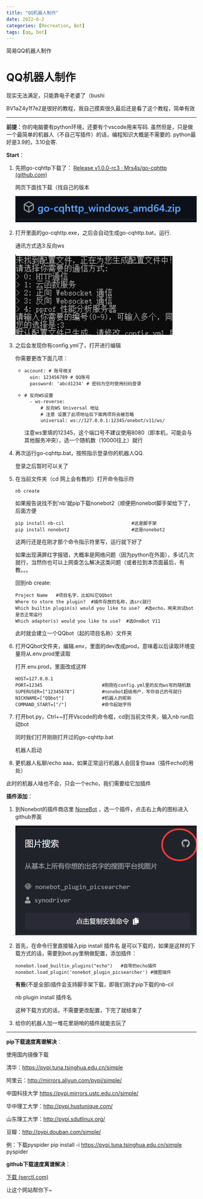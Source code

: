 ```yaml
---
title: "QQ机器人制作"
date: 2022-6-2
categories: [Recreation, Bot]
tags: [qq, bot]
---
```


简易QQ机器人制作

<!-- more -->

# QQ机器人制作

现实无法满足，只能靠电子老婆了（bushi

BV1aZ4y1f7e2是很好的教程，我自己摸索很久最后还是看了这个教程，简单有效

***

**前提**：你的电脑要有python环境，还要有个vscode用来写码. 虽然但是，只是做一个最简单的机器人（不自己写插件）的话，编程知识大概是不需要的. python最好是3.9的，3.10会寄. 

**Start**：

1. 先把go-cqhttp下载了： [Release v1.0.0-rc3 · Mrs4s/go-cqhttp (github.com)](https://github.com/Mrs4s/go-cqhttp/releases/tag/v1.0.0-rc3) 

   网页下面找下载（找自己的版本
   
   ![1](https://raw.githubusercontent.com/Akejyo/imageForBlog/master/img/1.png)

2. 打开里面的go-cqhttp.exe，之后会自动生成go-cqhttp.bat，运行.

   通讯方式选3:反向ws
   
   ![2](https://raw.githubusercontent.com/Akejyo/imageForBlog/master/img/2.png)

3. 之后会发现你有config.yml了，打开进行编辑

   你需要更改下面几项：

   * ```
     account: # 账号相关
       uin: 123456789 # QQ账号
       password: 'abcd1234' # 密码为空时使用扫码登录
     ```

   * ```
     # 反向WS设置
       - ws-reverse:
           # 反向WS Universal 地址
           # 注意 设置了此项地址后下面两项将会被忽略
           universal: ws://127.0.0.1:12345/onebot/v11/ws/
     ```

     注意ws里填的12345，这个端口号不建议使用8080（即本机，可能会与其他服务冲突），选一个随机数（10000往上）就行

     

4. 再次运行go-cqhttp.bat，按照指示登录你的机器人QQ.

   登录之后暂时可以关了

5. 在当前文件夹（cd 网上会有教的）打开命令指示符

   ```
   nb create
   ```

   如果报告说找不到'nb'就pip下载nonebot2（顺便把nonebot脚手架给下了，后面方便

   ```
   pip install nb-cil                         #这是脚手架
   pip install nonebot2                       #这是nonebot2
   ```

   这两行还是在刚才那个命令指示符里写，运行就下好了

   如果出现满屏红字报错，大概率是网络问题（因为python在外面），多试几次就行，当然你也可以上网查怎么解决这类问题（或者拉到本页面最后，有教。。。

   回到nb create:

   ```
   Project Name   #项目名字，比如叫它QQbot
   Where to store the plugin?  #插件存放的名称，选src就行
   Which builtin plugin(s) would you like to use?  #选echo，用来测试bot是否正常运行
   Which adapter(s) would you like to use?  #选OneBot V11
   ```

   此时就会建立一个QQbot（起的项目名称）文件夹

6. 打开QQbot文件夹，编辑.env，里面的dev改成prod，意味着以后读取环境变量将从.env.prod里读取

   打开.env.prod，里面改成这样

   ```
   HOST=127.0.0.1
   PORT=12345                      #刚刚在config.yml里的反向ws写的随机数
   SUPERUSER=["12345678"]          #nonebot超级用户，写你自己的号就行
   NICKNAME=["QQbot"]              #机器人的昵称
   COMMAND_START=["/"]             #命令起始字符
   ```

7. 打开bot.py，Ctrl+~打开Vscode的命令框，cd到当前文件夹，输入nb run启动bot

   同时我们打开刚刚打开过的go-cqhttp.bat

   机器人启动

8. 更机器人私聊/echo aaa，如果正常运行机器人会回复你aaa（插件echo的用处）

此时的机器人啥也不会，只会一个echo，我们需要给它加插件

**插件添加**：

1. 到Nonebot的插件商店里 [NoneBot](https://v2.nonebot.dev/store) ，选一个插件，点击右上角的图标进入github界面

   ![3](https://raw.githubusercontent.com/Akejyo/imageForBlog/master/img/3.png)

2. 首先，在命令行里直接输入pip install 插件名 是可以下载的，如果是这样的下载方式的话，需要到bot.py里稍做配置，添加插件：

   ```
   nonebot.load_builtin_plugins("echo")   #自带的echo插件
   nonebot.load_plugin('nonebot_plugin_picsearcher') #搜图插件
   ```

   **有些**(不是全部)插件会支持脚手架下载，即我们刚才pip下载的nb-cil

   nb plugin install 插件名

   这种下载方式的话，不需要更改配置，下完了就结束了

3. 给你的机器人加一堆花里胡哨的插件就能去玩了

***

**pip下载速度离谱解决**：

使用国内镜像下载

清华：https://pypi.tuna.tsinghua.edu.cn/simple

阿里云：http://mirrors.aliyun.com/pypi/simple/

中国科技大学 https://pypi.mirrors.ustc.edu.cn/simple/

华中理工大学：http://pypi.hustunique.com/

山东理工大学：http://pypi.sdutlinux.org/ 

豆瓣：http://pypi.douban.com/simple/


例：下载pyspider
pip install -i https://pypi.tuna.tsinghua.edu.cn/simple pyspider

**github下载速度离谱解决**：

 [下载 (serctl.com)](https://d.serctl.com/) 

让这个网站帮你下~